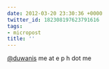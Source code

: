 ```yaml
---
date: 2012-03-20 23:30:36 +0000
twitter_id: 182308197623791616
tags:
- micropost
title: ''
---
```


[@duwanis](https://twitter.com/duwanis) me at e p h dot me
